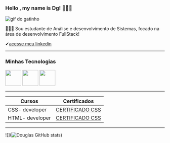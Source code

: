 ### Hello , my name is Dg! 👨🏽‍💻

![gif do gatinho](https://i.gifer.com/origin/d6/d66620ccdb4aee4182879a2c07d393ef_w200.gif)

👨🏽‍💻 Sou estudante de Análise e desenvolvimento de Sistemas, focado na área de desenvolvimento FullStack!

✔[acesse meu linkedin](https://www.linkedin.com/in/dgfernandesf/)


------

### Minhas Tecnologias

<p align="center>


<img src="https://cdn.jsdelivr.net/gh/devicons/devicon@latest/icons/javascript/javascript-plain.svg" width="50px">

<img src="https://cdn.jsdelivr.net/gh/devicons/devicon@latest/icons/html5/html5-plain-wordmark.svg" width="50px">

<img src="https://cdn.jsdelivr.net/gh/devicons/devicon@latest/icons/css3/css3-plain-wordmark.svg" width="50px">

<img src="https://cdn.jsdelivr.net/gh/devicons/devicon@latest/icons/mysql/mysql-original-wordmark.svg" width="50px">
</p>

-----
|Cursos  | Certificados |
|--------| -------------|
|CSS- developer | [CERTIFICADO CSS](https://hermes.dio.me/certificates/0WQFEQUT.pdf)
|HTML- developer | [CERTIFICADO CSS](https://hermes.dio.me/certificates/56D1B682.pdf)

----

![](![Douglas GitHub stats](https://github-readme-stats.vercel.app/api?username=dougffjw&show_icons=true&theme=dark))
